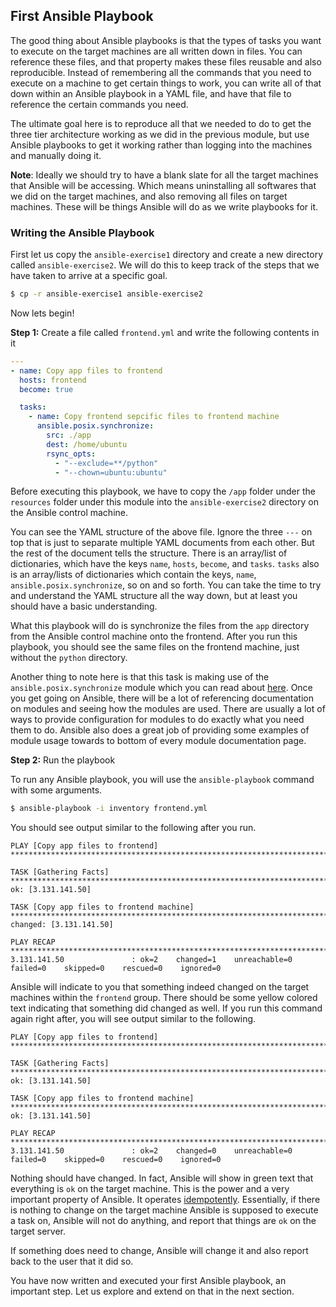 ## First Ansible Playbook

The good thing about Ansible playbooks is that the types of tasks you want to execute on the target machines are all written down in files. You can reference these files, and that property makes these files reusable and also reproducible. Instead of remembering all the commands that you need to execute on a machine to get certain things to work, you can write all of that down within an Ansible playbook in a YAML file, and have that file to reference the certain commands you need.

The ultimate goal here is to reproduce all that we needed to do to get the three tier architecture working as we did in the previous module, but use Ansible playbooks to get it working rather than logging into the machines and manually doing it.

**Note**: Ideally we should try to have a blank slate for all the target machines that Ansible will be accessing. Which means uninstalling all softwares that we did on the target machines, and also removing all files on target machines. These will be things Ansible will do as we write playbooks for it.

### Writing the Ansible Playbook

First let us copy the `ansible-exercise1` directory and create a new directory called `ansible-exercise2`. We will do this to keep track of the steps that we have taken to arrive at a specific goal.

```bash
$ cp -r ansible-exercise1 ansible-exercise2
```

Now lets begin!

**Step 1:** Create a file called `frontend.yml` and write the following contents in it

```yaml
---
- name: Copy app files to frontend
  hosts: frontend
  become: true

  tasks:
    - name: Copy frontend sepcific files to frontend machine
      ansible.posix.synchronize:
        src: ./app
        dest: /home/ubuntu
        rsync_opts:
          - "--exclude=**/python"
          - "--chown=ubuntu:ubuntu"
```

Before executing this playbook, we have to copy the `/app` folder under the `resources` folder under this module into the `ansible-exercise2` directory on the Ansible control machine.

You can see the YAML structure of the above file. Ignore the three `---` on top that is just to separate multiple YAML documents from each other. But the rest of the document tells the structure. There is an array/list of dictionaries, which have the keys `name`, `hosts`, `become`, and `tasks`. `tasks` also is an array/lists of dictionaries which contain the keys, `name`, `ansible.posix.synchronize`, so on and so forth. You can take the time to try and understand the YAML structure all the way down, but at least you should have a basic understanding.

What this playbook will do is synchronize the files from the `app` directory from the Ansible control machine onto the frontend. After you run this playbook, you should see the same files on the frontend machine, just without the `python` directory.

Another thing to note here is that this task is making use of the `ansible.posix.synchronize` module which you can read about [here](https://docs.ansible.com/ansible/latest/collections/ansible/posix/synchronize_module.html). Once you get going on Ansible, there will be a lot of referencing documentation on modules and seeing how the modules are used. There are usually a lot of ways to provide configuration for modules to do exactly what you need them to do. Ansible also does a great job of providing some examples of module usage towards to bottom of every module documentation page.

**Step 2:** Run the playbook

To run any Ansible playbook, you will use the `ansible-playbook` command with some arguments.

```bash
$ ansible-playbook -i inventory frontend.yml
```

You should see output similar to the following after you run.

```
PLAY [Copy app files to frontend] *****************************************************************************************************************************************************

TASK [Gathering Facts] ****************************************************************************************************************************************************************
ok: [3.131.141.50]

TASK [Copy app files to frontend machine] *********************************************************************************************************************************************
changed: [3.131.141.50]

PLAY RECAP ****************************************************************************************************************************************************************************
3.131.141.50               : ok=2    changed=1    unreachable=0    failed=0    skipped=0    rescued=0    ignored=0
```

Ansible will indicate to you that something indeed changed on the target machines within the `frontend` group. There should be some yellow colored text indicating that something did changed as well. If you run this command again right after, you will see output similar to the following.

```
PLAY [Copy app files to frontend] *****************************************************************************************************************************************************

TASK [Gathering Facts] ****************************************************************************************************************************************************************
ok: [3.131.141.50]

TASK [Copy app files to frontend machine] *********************************************************************************************************************************************
ok: [3.131.141.50]

PLAY RECAP ****************************************************************************************************************************************************************************
3.131.141.50               : ok=2    changed=0    unreachable=0    failed=0    skipped=0    rescued=0    ignored=0
```

Nothing should have changed. In fact, Ansible will show in green text that everything is `ok` on the target machine. This is the power and a very important property of Ansible. It operates [idempotently](https://www.merriam-webster.com/dictionary/idempotent). Essentially, if there is nothing to change on the target machine Ansible is supposed to execute a task on, Ansible will not do anything, and report that things are `ok` on the target server.

If something does need to change, Ansible will change it and also report back to the user that it did so.

You have now written and executed your first Ansible playbook, an important step. Let us explore and extend on that in the next section.